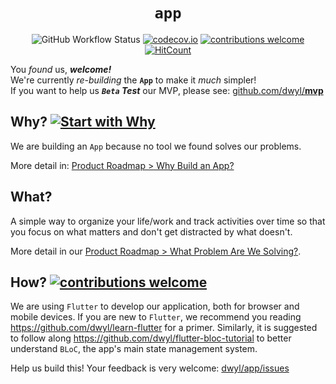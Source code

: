 <div align="center">

# `app`

![GitHub Workflow Status](https://img.shields.io/github/actions/workflow/status/dwyl/app/ci.yml?label=build&style=flat-square&branch=main)
[![codecov.io](https://img.shields.io/codecov/c/github/dwyl/app/main.svg?style=flat-square)](https://codecov.io/github/dwyl/app?branch=main)
[![contributions welcome](https://img.shields.io/badge/feedback-welcome-brightgreen.svg?style=flat-square)](https://github.com/dwyl/app/issues)
[![HitCount](https://hits.dwyl.com/dwyl/app.svg)](https://hits.dwyl.com/dwyl/app)

</div>
<!--
![Until we can manage time, we can manage nothing else](http://i.imgur.com/GbTyiib.png)
-->

You *found* us, ***welcome!*** <br /> 
We're currently *re-building* the **`App`** 
to make it _much_ simpler! <br />
If you want to help us ***`Beta` Test*** our MVP,
please see:
[github.com/dwyl/**mvp**](https://github.com/dwyl/mvp/)


## Why? [![Start with Why](https://img.shields.io/badge/start%20with-why%3F-brightgreen.svg?style=flat-square)](http://www.ted.com/talks/simon_sinek_how_great_leaders_inspire_action)

We are building an `App` 
because no tool we found
solves our problems. 

More detail in:
[Product Roadmap > Why Build an App?](https://github.com/dwyl/product-roadmap#why-are-we-building-an-app)


<!-- don't know what to do with this ...

> “_The **price** of anything is the **amount** of **life** you **exchange for it**._”
~ Henry David Thoreau

**Time** (a *finite* amount it) 
is one of the few things we *all* have in common.  
Whether we like it or not, 
we each only have a ***fixed amount***.
It is our most precious ***non-renewable*** 'resource'.  
We need a *much* better way 
of keeping track of how we spend it.


+ Watch: **How Will You *Measure* Your Life?**
http://youtu.be/tvos4nORf_Y  
and **Protecting People’s Time**: 
https://ecorner.stanford.edu/clips/protecting-peoples-time
+ Read ***Time is More Valuable Than Money***: 
https://ecorner.stanford.edu/articles/time-is-more-valuable-than-money/

-->


## What?

A simple way to organize your life/work 
and track activities over time
so that you focus on what matters
and don't get distracted by what doesn't.

More detail in our 
[Product Roadmap > What Problem Are We Solving?](https://github.com/dwyl/product-roadmap#what-problem-are-we-solving).

## How? [![contributions welcome](https://img.shields.io/badge/contributions-welcome-brightgreen.svg?style=flat-square)](https://github.com/dwyl/app/issues)

We are using `Flutter` to develop our application,
both for browser and mobile devices.
If you are new to `Flutter`, 
we recommend you reading https://github.com/dwyl/learn-flutter for a primer.
Similarly, it is suggested to follow along https://github.com/dwyl/flutter-bloc-tutorial
to better understand `BLoC`,
the app's main state management system.

Help us build this! Your feedback is very welcome:
[dwyl/app/issues](https://github.com/dwyl/app/issues)


<!-- uncomment this once it's been updated 
### Run the Project _Locally_



### _Clone_ the Repository

```sh
git clone https://github.com/dwyl/app.git && cd app
```

### _Install_ the Dependencies

```sh
npm install
```

### _Required_ Environment Variables

The server will *not* work unless these environment variables are set.

We _recommend_ you create a file called `.env`
Run the following command to set up your local machine:
```sh
export DATABASE_URL=postgres://postgres:@localhost/dwyl
export JWT_SECRET=https://git.io/vaN7A
```

See [**.travis.yml**](https://github.com/ideaq/time/blob/master/.travis.yml)
for [Continuous integration](http://en.wikipedia.org/wiki/Continuous_integration) settings.

### _Create_ PostgreSQL Database

To run this app you will need to have ***PostgreSQL Installed and Running*** on your local machine
***before*** you attempt to run this example.
> see: https://wiki.postgresql.org/wiki/Detailed_installation_guides

-->

<!--
### No Registration Required

Try without registering: https://github.com/ideaq/time/issues/58

## API

Our core objective is build a ***Great API*** from day one.


#### Curious About APIs?

> Here's some research/notes: https://github.com/nelsonic/learn-api-design



### Sketch

This is the ***sketch*** I did ages ago:
![time app sketch](https://raw.github.com/nelsonic/nelsonic.github.io/master/img/time-app-sketch.jpeg)
-->
